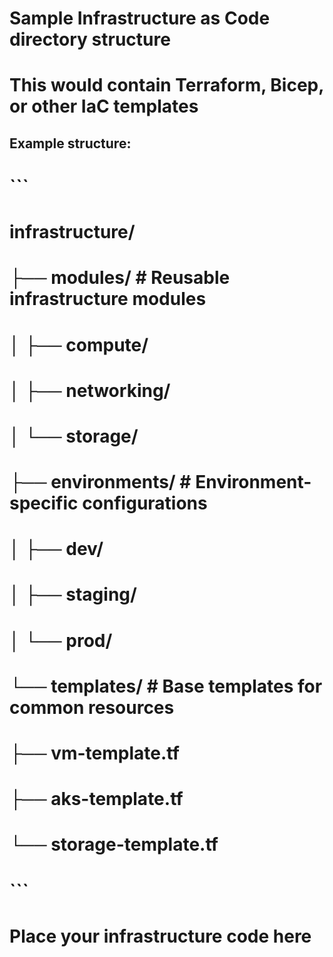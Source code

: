 # Sample Infrastructure as Code directory structure
# This would contain Terraform, Bicep, or other IaC templates

## Example structure:
# ```
# infrastructure/
# ├── modules/           # Reusable infrastructure modules
# │   ├── compute/
# │   ├── networking/
# │   └── storage/
# ├── environments/      # Environment-specific configurations
# │   ├── dev/
# │   ├── staging/
# │   └── prod/
# └── templates/         # Base templates for common resources
#     ├── vm-template.tf
#     ├── aks-template.tf
#     └── storage-template.tf
# ```

# Place your infrastructure code here